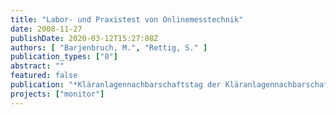 ```yaml
---
title: "Labor- und Praxistest von Onlinemesstechnik"
date: 2008-11-27
publishDate: 2020-03-12T15:27:08Z
authors: [ "Barjenbruch, M.", "Rettig, S." ]
publication_types: ["0"]
abstract: ""
featured: false
publication: "*Kläranlagennachbarschaftstag der Kläranlagennachbarschaft 52 (Vorpommern), Grimmen*"
projects: ["monitor"]
---
```


